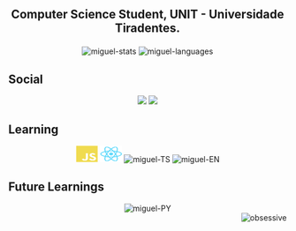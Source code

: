 ## <p align="center">Computer Science Student, UNIT - Universidade Tiradentes.</p>

<div align="center">
  <img alt="miguel-stats" height="160em" src="https://github-readme-stats.vercel.app/api?username=joaomiguel2004&show_icons=&theme=tokyonight&include_all_commits=true&count_private=true"/>
  <img alt="miguel-languages" height="160em" src="https://github-readme-stats.vercel.app/api/top-langs/?username=joaomiguel2004&layout=compact&langs_count=7&theme=tokyonight"/>
</div>

## Social
<div align="center">
  <a href="https://www.linkedin.com/in/joaomiguel04/" target="_blank"><img src="https://img.shields.io/badge/LinkedIn-0077B5?style=for-the-badge&logo=linkedin&logoColor=white"></a>
  <a href="mailto:joaomiguel-2004@hotmail.com" target="_blank"><img src="https://img.shields.io/badge/Microsoft_Outlook-0078D4?style=for-the-badge&logo=microsoft-outlook&logoColor=white"></a>
</div>

## Learning
<div align="center">
  <img alt="miguel-JS" height="30" width="40" src="https://raw.githubusercontent.com/devicons/devicon/master/icons/javascript/javascript-plain.svg">
  <img alt="miguel-React" height="30" width="40" src="https://raw.githubusercontent.com/devicons/devicon/master/icons/react/react-original.svg">
  <img alt="miguel-TS" height="30" width="40" src="https://cdn.jsdelivr.net/gh/devicons/devicon@latest/icons/typescript/typescript-original.svg">
  <img alt="miguel-EN" height="30" width="40" src="https://i.pinimg.com/564x/4c/a5/e1/4ca5e18c26eecb9899187b0093a8c0cc.jpg">
</div>

## Future Learnings
<div align="center">
  <img alt="miguel-PY" height="30" width="40" src="https://cdn.jsdelivr.net/gh/devicons/devicon@latest/icons/python/python-original.svg">
</div>

<div align="right">
  <img alt="obsessive" src="https://github.com/joaomiguel2004/joaomiguel2004/blob/main/">
</div>

